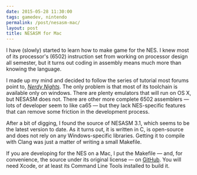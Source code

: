 ```yaml
---
date: 2015-05-28 11:30:00
tags: gamedev, nintendo
permalink: /post/nesasm-mac/
layout: post
title: NESASM for Mac
---
```


I have (slowly) started to learn how to make game for the NES. I knew most of its processor's (6502) instruction set from working on processor design all semester, but it turns out coding in assembly means much more than knowing the language.

I made up my mind and decided to follow the series of tutorial most forums point to, [_Nerdy Nights_](http://nintendoage.com/pub/faq/NA/nerdy_nights_out.html). The only problem is that most of its toolchain is available only on windows. There are plenty emulators that will run on OS X, but NESASM does not. There are other more complete 6502 assemblers — lots of developer seem to like ca65 — but they lack NES-specific features that can remove some friction in the development process.

After a bit of digging, I found the source of NESASM 3.1, which seems to be the latest version to date. As it turns out, it is written in C, is open-source and does not rely on any Windows-specific libraries. Getting it to compile with Clang was just a matter of writing a small Makefile.

If you are developing for the NES on a Mac, I put the Makefile — and, for convenience, the source under its original license — on [GitHub](https://github.com/cesarparent/NESAsm-3.1-Mac). You will need Xcode, or at least its Command Line Tools installed to build it.